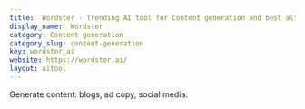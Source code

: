 ```yaml
---
title:  Wordster - Trending AI tool for Content generation and best alternatives
display_name:  Wordster
category: Content generation
category_slug: content-generation
key: wordster_ai
website: https://wordster.ai/
layout: aitool
---
```


Generate content: blogs, ad copy, social media.
